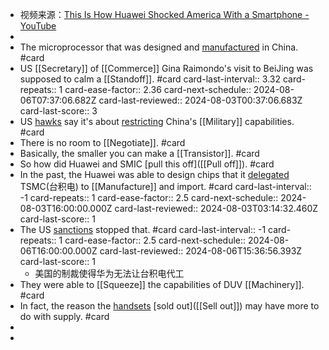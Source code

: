 - 视频来源：[This Is How Huawei Shocked America With a Smartphone - YouTube](https://www.youtube.com/watch?v=08myo1UdTZ8&ab_channel=BloombergOriginals)
-
- The microprocessor that was designed and [manufactured]([[Manufacture]]) in China. #card
- US [[Secretary]] of [[Commerce]] Gina Raimondo's visit to BeiJing was supposed to calm a [[Standoff]]. #card
  card-last-interval:: 3.32
  card-repeats:: 1
  card-ease-factor:: 2.36
  card-next-schedule:: 2024-08-06T07:37:06.682Z
  card-last-reviewed:: 2024-08-03T00:37:06.683Z
  card-last-score:: 3
- US [hawks]([[Hawk]]) say it's about [restricting]([[Restrict]]) China's [[Military]] capabilities. #card
- There is no room to [[Negotiate]]. #card
- Basically, the smaller you can make a [[Transistor]]. #card
- So how did Huawei and SMIC [pull this off]([[Pull off]]). #card
- In the past, the Huawei was able to design chips that it [delegated]([[Delegate]]) TSMC(台积电) to [[Manufacture]] and import. #card
  card-last-interval:: -1
  card-repeats:: 1
  card-ease-factor:: 2.5
  card-next-schedule:: 2024-08-03T16:00:00.000Z
  card-last-reviewed:: 2024-08-03T03:14:32.460Z
  card-last-score:: 1
- The US [sanctions]([[Sanction]]) stopped that. #card
  card-last-interval:: -1
  card-repeats:: 1
  card-ease-factor:: 2.5
  card-next-schedule:: 2024-08-06T16:00:00.000Z
  card-last-reviewed:: 2024-08-06T15:36:56.393Z
  card-last-score:: 1
	- 美国的制裁使得华为无法让台积电代工
- They were able to [[Squeeze]] the capabilities of DUV [[Machinery]]. #card
- In fact, the reason the [handsets]([[Handset]]) [sold out]([[Sell out]]) may have more to do with supply. #card
-
-